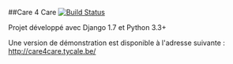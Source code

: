 ##Care 4 Care
[![Build Status](http://care4jenkins.tycale.be/buildStatus/icon?job=care4care)](http://care4jenkins.tycale.be/job/care4care/)

Projet développé avec Django 1.7 et Python 3.3+

Une version de démonstration est disponible à l'adresse suivante : http://care4care.tycale.be/
